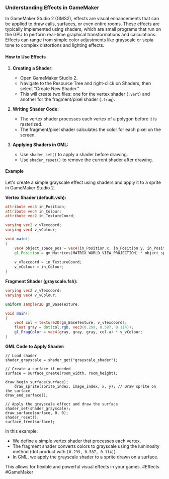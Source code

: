### Understanding Effects in GameMaker

In GameMaker Studio 2 (GMS2), effects are visual enhancements that can be applied to draw calls, surfaces, or even entire rooms. These effects are typically implemented using shaders, which are small programs that run on the GPU to perform real-time graphical transformations and calculations. Effects can range from simple color adjustments like grayscale or sepia tone to complex distortions and lighting effects.

#### How to Use Effects

1. **Creating a Shader:**
   - Open GameMaker Studio 2.
   - Navigate to the Resource Tree and right-click on Shaders, then select "Create New Shader."
   - This will create two files: one for the vertex shader (`.vert`) and another for the fragment/pixel shader (`.frag`).
   
2. **Writing Shader Code:**
   - The vertex shader processes each vertex of a polygon before it is rasterized.
   - The fragment/pixel shader calculates the color for each pixel on the screen.

3. **Applying Shaders in GML:**
   - Use `shader_set()` to apply a shader before drawing.
   - Use `shader_reset()` to remove the current shader after drawing.
   
#### Example

Let's create a simple grayscale effect using shaders and apply it to a sprite in GameMaker Studio 2.

**Vertex Shader (default.vsh):**
```glsl
attribute vec3 in_Position;
attribute vec4 in_Colour;
attribute vec2 in_TextureCoord;

varying vec2 v_vTexcoord;
varying vec4 v_vColour;

void main()
{
    vec4 object_space_pos = vec4(in_Position.x, in_Position.y, in_Position.z, 1.0);
    gl_Position = gm_Matrices[MATRIX_WORLD_VIEW_PROJECTION] * object_space_pos;
    
    v_vTexcoord = in_TextureCoord;
    v_vColour = in_Colour;
}
```

**Fragment Shader (grayscale.fsh):**
```glsl
varying vec2 v_vTexcoord;
varying vec4 v_vColour;

uniform sampler2D gm_BaseTexture;

void main()
{
    vec4 col = texture2D(gm_BaseTexture, v_vTexcoord);
    float gray = dot(col.rgb, vec3(0.299, 0.587, 0.114));
    gl_FragColor = vec4(gray, gray, gray, col.a) * v_vColour;
}
```

**GML Code to Apply Shader:**
```gml
// Load shader
shader_grayscale = shader_get("grayscale_shader");

// Create a surface if needed
surface = surface_create(room_width, room_height);

draw_begin_surface(surface);
    draw_sprite(sprite_index, image_index, x, y); // Draw sprite on the surface
draw_end_surface();

// Apply the grayscale effect and draw the surface
shader_set(shader_grayscale);
draw_surface(surface, 0, 0);
shader_reset();
surface_free(surface);
```

In this example:
- We define a simple vertex shader that processes each vertex.
- The fragment shader converts colors to grayscale using the luminosity method (dot product with `[0.299, 0.587, 0.114]`).
- In GML, we apply the grayscale shader to a sprite drawn on a surface.

This allows for flexible and powerful visual effects in your games. #Effects #GameMaker